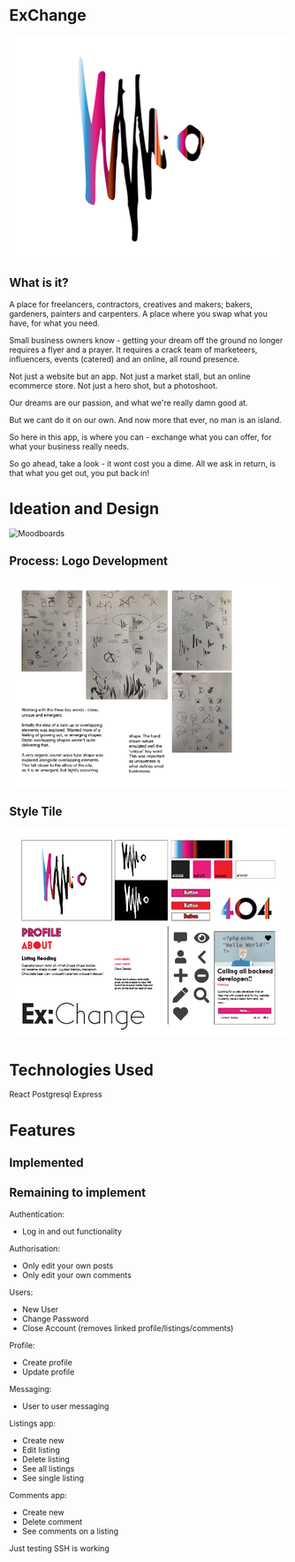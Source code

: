 # ExChange

![Logo](/READMEassets/logoColour-14.png)

## What is it?

A place for freelancers, contractors, creatives and makers; bakers, gardeners, painters and carpenters. A place where you swap what you have, for what you need. 

Small business owners know - getting your dream off the ground no longer requires a flyer and a prayer. It requires a crack team of marketeers, influencers, events (catered) and an online, all round presence. 

Not just a website but an app. Not just a market stall, but an online ecommerce store. Not just a hero shot, but a photoshoot. 

Our dreams are our passion, and what we're really damn good at. 

But we cant do it on our own. And now more that ever, no man is an island. 

So here in this app, is where you can - exchange what you can offer, for what your business really needs. 

So go ahead, take a look - it wont cost you a dime. All we ask in return, is that what you get out, you put back in! 


# Ideation and Design
![Moodboards](/READMEassets/CollatedMoodboards.png)

## Process: Logo Development 
![DesignDevelopment](/READMEassets/Design_Development.png)

## Style Tile
![StyleTile](/READMEassets/updated_tile.png)

# Technologies Used
React 
Postgresql 
Express 

# Features
## Implemented

## Remaining to implement 

Authentication: 
- Log in and out functionality 

Authorisation:
- Only edit your own posts 
- Only edit your own comments 

Users: 
- New User
- Change Password
- Close Account (removes linked profile/listings/comments)

Profile:
- Create profile 
- Update profile 

Messaging: 
- User to user messaging

Listings app: 
- Create new 
- Edit listing
- Delete listing 
- See all  listings 
- See single listing 

Comments app: 
- Create new
- Delete comment
- See comments on a listing

Just testing SSH is working 